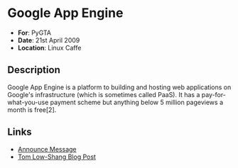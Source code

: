 # Google App Engine

* **For**: PyGTA
* **Date**: 21st April 2009
* **Location**: Linux Caffe

## Description

Google App Engine is a platform to building and hosting web applications on Google's infrastructure (which is sometimes called PaaS). It has a pay-for-what-you-use payment scheme but anything below 5 million pageviews a month is free[2].

## Links

* [Announce Message](https://mail.python.org/pipermail/python-announce-list/2009-April/007373.html)
* [Tom Low-Shang Blog Post](http://tomlowshang.blogspot.ca/2009/04/google-app-engine.html)
